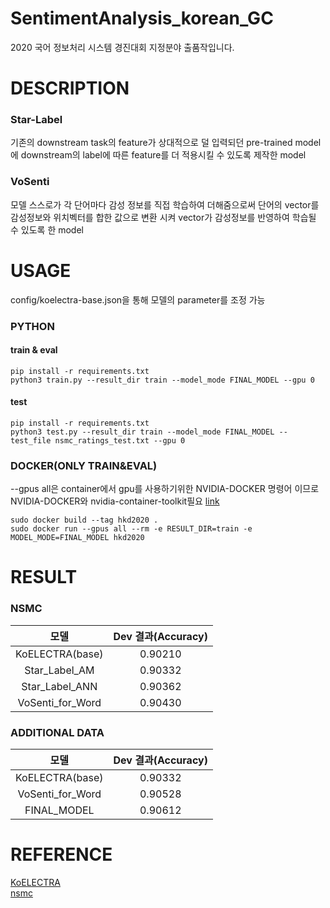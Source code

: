 # SentimentAnalysis_korean_GC   
2020 국어 정보처리 시스템 경진대회 지정분야 출품작입니다.   

# DESCRIPTION   

### Star-Label    
기존의 downstream task의 feature가 상대적으로 덜 입력되던 pre-trained model에 downstream의 label에 따른 feature를 더 적용시킬 수 있도록 제작한 model   

### VoSenti   
모델 스스로가 각 단어마다 감성 정보를 직접 학습하여 더해줌으로써 단어의 vector를 감성정보와 위치벡터를 합한 값으로 변환 시켜 vector가 감성정보를 반영하여 학습될 수 있도록 한 model

# USAGE   
config/koelectra-base.json을 통해 모델의 parameter를 조정 가능   
### PYTHON   
#### train & eval    
```
pip install -r requirements.txt   
python3 train.py --result_dir train --model_mode FINAL_MODEL --gpu 0
```   

#### test    
```
pip install -r requirements.txt   
python3 test.py --result_dir train --model_mode FINAL_MODEL --test_file nsmc_ratings_test.txt --gpu 0
```   

### DOCKER(ONLY TRAIN&EVAL)   
--gpus all은 container에서 gpu를 사용하기위한 NVIDIA-DOCKER 명령어 이므로 NVIDIA-DOCKER와 nvidia-container-toolkit필요 [link](https://github.com/NVIDIA/nvidia-docker/blob/master/README.md#quickstart)
```
sudo docker build --tag hkd2020 .   
sudo docker run --gpus all --rm -e RESULT_DIR=train -e MODEL_MODE=FINAL_MODEL hkd2020
```   

# RESULT   
### NSMC   
|모델|Dev 결과(Accuracy)|
|:---:|:---:|
|KoELECTRA(base)|0.90210|
|Star_Label_AM|0.90332|
|Star_Label_ANN|0.90362|
|VoSenti_for_Word|0.90430|


### ADDITIONAL DATA   
|모델|Dev 결과(Accuracy)|
|:---:|:---:|
|KoELECTRA(base)|0.90332|
|VoSenti_for_Word|0.90528|
|FINAL_MODEL|0.90612|

# REFERENCE     
[KoELECTRA](https://github.com/monologg/KoELECTRA)   
[nsmc](https://github.com/e9t/nsmc)
